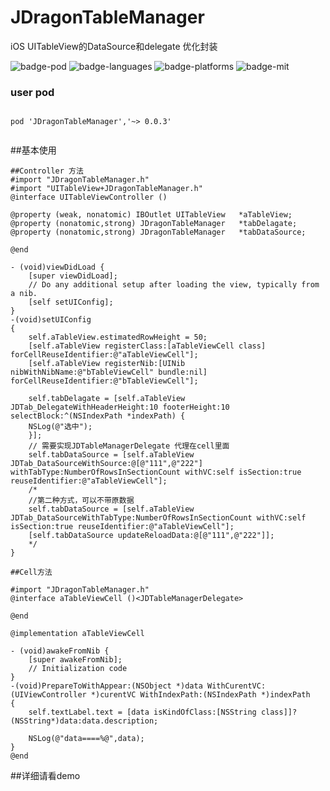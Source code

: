 # JDragonTableManager

iOS  UITableView的DataSource和delegate  优化封装

![badge-pod] ![badge-languages] ![badge-platforms] ![badge-mit]



### user pod

```

pod 'JDragonTableManager','~> 0.0.3'


```


##基本使用

```
##Controller 方法
#import "JDragonTableManager.h"
#import "UITableView+JDragonTableManager.h"
@interface UITableViewController ()

@property (weak, nonatomic) IBOutlet UITableView   *aTableView;
@property (nonatomic,strong) JDragonTableManager   *tabDelagate;
@property (nonatomic,strong) JDragonTableManager   *tabDataSource;

@end

- (void)viewDidLoad {
    [super viewDidLoad];
    // Do any additional setup after loading the view, typically from a nib.
    [self setUIConfig];
}
-(void)setUIConfig
{
    self.aTableView.estimatedRowHeight = 50;
    [self.aTableView registerClass:[aTableViewCell class] forCellReuseIdentifier:@"aTableViewCell"];
    [self.aTableView registerNib:[UINib nibWithNibName:@"bTableViewCell" bundle:nil] forCellReuseIdentifier:@"bTableViewCell"];

    self.tabDelagate = [self.aTableView JDTab_DelegateWithHeaderHeight:10 footerHeight:10 selectBlock:^(NSIndexPath *indexPath) {
    NSLog(@"选中");
    }];
    // 需要实现JDTableManagerDelegate 代理在cell里面
    self.tabDataSource = [self.aTableView JDTab_DataSourceWithSource:@[@"111",@"222"] withTabType:NumberOfRowsInSectionCount withVC:self isSection:true reuseIdentifier:@"aTableViewCell"];
    /*
    //第二种方式，可以不带原数据
    self.tabDataSource = [self.aTableView JDTab_DataSourceWithTabType:NumberOfRowsInSectionCount withVC:self isSection:true reuseIdentifier:@"aTableViewCell"];
    [self.tabDataSource updateReloadData:@[@"111",@"222"]];
    */
}

##Cell方法

#import "JDragonTableManager.h"
@interface aTableViewCell ()<JDTableManagerDelegate>

@end

@implementation aTableViewCell

- (void)awakeFromNib {
    [super awakeFromNib];
    // Initialization code
}
-(void)PrepareToWithAppear:(NSObject *)data WithCurentVC:(UIViewController *)curentVC WithIndexPath:(NSIndexPath *)indexPath
{
    self.textLabel.text = [data isKindOfClass:[NSString class]]?(NSString*)data:data.description;

    NSLog(@"data====%@",data);
}
@end

```


##详细请看demo

[badge-platforms]: https://img.shields.io/badge/platforms-iOS-lightgrey.svg
[badge-pod]: https://img.shields.io/cocoapods/v/JDragonTableManager.svg?label=version
[badge-languages]: https://img.shields.io/badge/languages-ObjC-orange.svg
[badge-mit]: https://img.shields.io/badge/license-MIT-blue.svg

